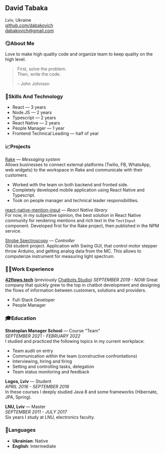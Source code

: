 ## David Tabaka

Lviv, Ukraine<br>
[github.com/dabakovich](https://github.com/dabakovich)<br>
[dabakovich@gmail.com](mailto:dabakovich@gmail.com)


### 😏About Me

Love to make high quality code and organize team to keep quality on the high level.

> First, solve the problem.<br>
> Then, write the code.
> 
> \- John Johnson


### 🎯Skills And Technology

* React — 3 years
* Node.JS — 2 years
* Typescript — 2 years
* React Native — 2 years
* People Manager — 1 year
* Frontend Technical Leading — half of year


### 📈Projects

[Rake](https://rake.ai) — *Messaging system*<br>
Allows businesses to connect external platforms (Twilio, FB, WhatsApp, web widgets) to the workspace in Rake and communicate with their customers.
* Worked with the team on both backend and fronted side.
* Completely developed mobile application using React Native and Typescript.
* Took on people manager and technical leader responsibilities.

[react-native-mention-input](https://www.npmjs.com/package/react-native-controlled-mentions) — *React Native library*<br>
For now, in my subjective opinion, the best solution in React Native community for rendering mentions and rich text in the `TextInput` component. Developed first for the Rake project, then published in the NPM service.

[Strobe Spectroscopy](https://github.com/dabakovich/StrobeSpectroscopy) — *Controller*<br>
Old student project. Application with Swing GUI, that control motor stepper throw Arduino, and getting analog data from the MC. This allows to computerize instrument for measuring light spectrum.


### 👨‍💻Work Experience

[**42flows.tech**](https://42flows.tech) (previously [Chatbots.Studio](https://chatbots.studio/))
*SEPTEMBER 2019 - NOW*
Great company that quickly grew to the top in chatbot development and designing the flows of information between customers, solutions and providers.<br>
* Full-Stack Developer
* People Manager


### 🎓Education


**Stratoplan Manager School** — Course "Team"<br>
*SEPTEMBER 2021 - FEBRUARY 2022*<br>
I studied and practiced the following topics in my current workplace:
* Team audit on entry
* Communication within the team (constructive confrontations)
* Interviewing, hiring and firing
* Setting and controlling tasks, delegation
* Team status monitoring and feedback

**Logos, Lviv** — Student<br>
*APRIL 2016 - SEPTEMBER 2016*<br>
In these courses I deeply studied Java 8 and some frameworks (Hibernate, JPA, Spring).

**LNU, Lviv** — Master<br>
*SEPTEMBER 2011 - JULY 2017*<br>
Six years I study at LNU, electronics faculty.


### 💬Languages

* **Ukrainian**: Native
* **English**: Intermediate
